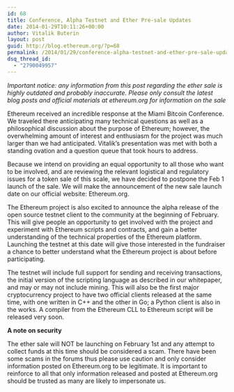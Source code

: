```yaml
---
id: 68
title: Conference, Alpha Testnet and Ether Pre-sale Updates
date: 2014-01-29T10:11:26+00:00
author: Vitalik Buterin
layout: post
guid: http://blog.ethereum.org/?p=68
permalink: /2014/01/29/conference-alpha-testnet-and-ether-pre-sale-updates/
dsq_thread_id:
  - "2790049957"
---
```

<em>Important notice: any information from this post regarding the ether sale is highly outdated and probably inaccurate. Please only consult the latest blog posts and official materials at ethereum.org for information on the sale</em>

Ethereum received an incredible response at the Miami Bitcoin Conference. We traveled there anticipating many technical questions as well as a philosophical discussion about the purpose of Ethereum; however, the overwhelming amount of interest and enthusiasm for the project was much larger than we had anticipated. Vitalik’s presentation was met with both a standing ovation and a question queue that took hours to address.

Because we intend on providing an equal opportunity to all those who want to be involved, and are reviewing the relevant logistical and regulatory issues for a token sale of this scale, we have decided to postpone the Feb 1 launch of the sale. We will make the announcement of the new sale launch date on our official website: Ethereum.org.

The Ethereum project is also excited to announce the alpha release of the open source testnet client to the community at the beginning of February. This will give people an opportunity to get involved with the project and experiment with Ethereum scripts and contracts, and gain a better understanding of the technical properties of the Ethereum platform. Launching the testnet at this date will give those interested in the fundraiser a chance to better understand what the Ethereum project is about before participating.

The testnet will include full support for sending and receiving transactions, the initial version of the scripting language as described in our whitepaper, and may or may not include mining. This will also be the first major cryptocurrency project to have two official clients released at the same time, with one written in C++ and the other in Go; a Python client is also in the works. A compiler from the Ethereum CLL to Ethereum script will be released very soon.

<b>A note on security</b>

The ether sale will NOT be launching on February 1st and any attempt to collect funds at this time should be considered a scam. There have been some scams in the forums thus please use caution and only consider information posted on Ethereum.org to be legitimate. It is important to reinforce to all that only information released and posted at Ethereum.org should be trusted as many are likely to impersonate us.